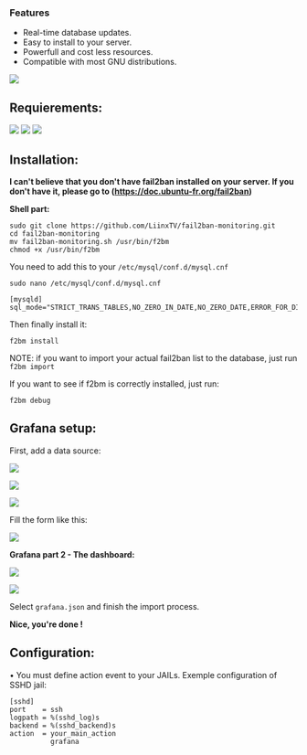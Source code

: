 
### Features

- Real-time database updates.
- Easy to install to your server.
- Powerfull and cost less resources.
- Compatible with most GNU distributions.

![](https://i.ibb.co/NyyXr86/Screenshot-2.png)

Requierements:
-------------

![](https://img.shields.io/badge/MySQL->%3D%208.0-brightgreen) ![](https://img.shields.io/badge/Grafana->%3D%208.3.6-brightgreen) ![](https://img.shields.io/badge/PHP->%3D%208.0.8-brightgreen)

Installation:
-------------

**I can't believe that you don't have fail2ban installed on your server. If you don't have it, please go to (https://doc.ubuntu-fr.org/fail2ban)**


**Shell part:**

    sudo git clone https://github.com/LiinxTV/fail2ban-monitoring.git
    cd fail2ban-monitoring
    mv fail2ban-monitoring.sh /usr/bin/f2bm
    chmod +x /usr/bin/f2bm

You need to add this to your `/etc/mysql/conf.d/mysql.cnf`

    sudo nano /etc/mysql/conf.d/mysql.cnf
    
    [mysqld]
    sql_mode="STRICT_TRANS_TABLES,NO_ZERO_IN_DATE,NO_ZERO_DATE,ERROR_FOR_DIVISION_BY_ZERO,NO_ENGINE_SUBSTITUTION"

Then finally install it:

    f2bm install
    
NOTE: if you want to import your actual fail2ban list to the database, just run `f2bm import`

If you want to see if f2bm is correctly installed, just run:

    f2bm debug

Grafana setup:
-------------

First, add a data source:

![](https://i.ibb.co/TkQ70m2/1.png)

![](https://i.ibb.co/fQ5SM2v/2.png)

![](https://i.ibb.co/znZw7x6/3.png)

Fill the form like this:

![](https://i.ibb.co/1Rrkwmf/4.png)

**Grafana part 2 - The dashboard:**

![](https://i.ibb.co/dpFNfsJ/5.png)

![](https://i.ibb.co/9sVqQFL/6.png)

Select `grafana.json` and finish the import process.

**Nice, you're done !**

Configuration:
--------------
• You must define action event to your JAILs. Exemple configuration of SSHD jail:

    [sshd]
    port    = ssh
    logpath = %(sshd_log)s
    backend = %(sshd_backend)s
    action  = your_main_action
              grafana
